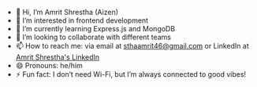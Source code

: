 - 👋 Hi, I’m Amrit Shrestha (Aizen)  
- 👀 I’m interested in frontend development  
- 🌱 I’m currently learning Express.js and MongoDB  
- 💞️ I’m looking to collaborate with different teams  
- 📫 How to reach me: via email at sthaamrit46@gmail.com or LinkedIn at [Amrit Shrestha's LinkedIn](https://www.linkedin.com/in/amrit-shrestha-a88433252/)  
- 😄 Pronouns: he/him 
- ⚡ Fun fact: I don’t need Wi-Fi, but I’m always connected to good vibes!

<!---
amritstha7/amritstha7 is a ✨ special ✨ repository because its `README.md` (this file) appears on your GitHub profile.
You can click the Preview link to take a look at your changes.
--->
